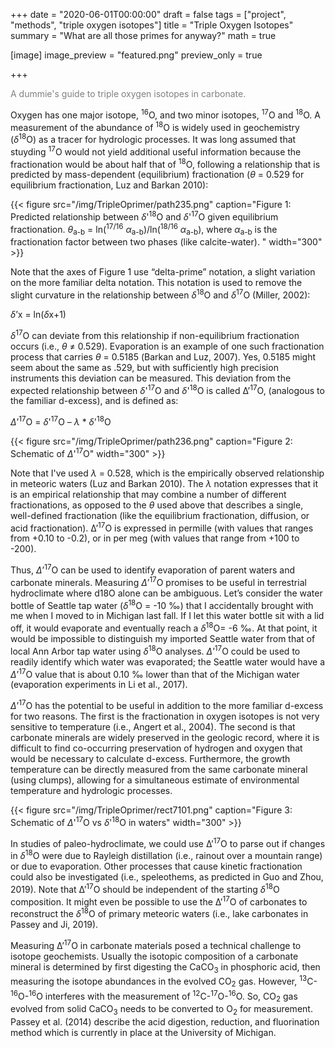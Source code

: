 +++
date = "2020-06-01T00:00:00"
draft = false
tags = ["project", "methods", "triple oxygen isotopes"]
title = "Triple Oxygen Isotopes"
summary = "What are all those primes for anyway?"
math = true

[image]
image_preview = "featured.png"
preview_only = true


+++

<span style = "color:gray">
A dummie's guide to triple oxygen isotopes in carbonate.
</span>

Oxygen has one major isotope, <sup>16</sup>O, and two minor isotopes, <sup>17</sup>O and <sup>18</sup>O. A measurement of the abundance of <sup>18</sup>O is widely used in geochemistry ($\delta$<sup>18</sup>O) as a tracer for hydrologic processes.  It was long assumed that stuyding <sup>17</sup>O would not yield additional useful information because the fractionation would be about half that of <sup>18</sup>O, following a relationship that is predicted by mass-dependent (equilibrium) fractionation ($\theta$ = 0.529 for equilibrium fractionation, Luz and Barkan 2010):

{{< figure src="/img/TripleOprimer/path235.png" caption="Figure 1: Predicted relationship between $\delta$'<sup>18</sup>O and $\delta$'<sup>17</sup>O given equilibrium fractionation. $\theta$<sub>a-b</sub>  = ln(<sup>17/16</sup> $\alpha$<sub>a-b</sub>)/ln(<sup>18/16</sup> $\alpha$<sub>a-b</sub>), where $\alpha$<sub>a-b</sub> is the fractionation factor between two phases (like calcite-water). " width="300" >}}

Note that the axes of Figure 1 use “delta-prime” notation, a slight variation on the more familiar delta notation. This notation is used to remove the slight curvature in the relationship between $\delta$<sup>18</sup>O and $\delta$<sup>17</sup>O (Miller, 2002):

$\delta$’x = ln($\delta$x+1)       


$\delta$<sup>17</sup>O can deviate from this relationship if non-equilibrium fractionation occurs (i.e., $\theta$ ≠ 0.529).  Evaporation is an example of one such  fractionation process that carries $\theta$ = 0.5185 (Barkan and Luz, 2007). Yes, 0.5185 might seem about the same as .529, but with sufficiently high precision instruments this deviation can be measured. This deviation from the expected relationship between $\delta$'<sup>17</sup>O and $\delta$'<sup>18</sup>O is called ∆’<sup>17</sup>O, (analogous to the familiar d-excess), and is defined as:  

$\Delta$’<sup>17</sup>O = $\delta$'<sup>17</sup>O – $\lambda$ * $\delta$'<sup>18</sup>O

{{< figure src="/img/TripleOprimer/path236.png" caption="Figure 2: Schematic of $\Delta$'<sup>17</sup>O" width="300" >}}

Note that I've used $\lambda$ = 0.528, which is the empirically observed relationship in meteoric waters (Luz and Barkan 2010). The $\lambda$ notation expresses that it is an empirical relationship that may combine a number of different fractionations, as opposed to the $\theta$ used above that describes a single, well-defined fractionation (like the equilibrium fractionation, diffusion, or acid fractionation). ∆’<sup>17</sup>O is expressed in permille (with values that ranges from +0.10 to -0.2), or in per meg (with values that range from +100 to -200).

Thus, $\Delta$’<sup>17</sup>O can be used to identify evaporation of parent waters and carbonate minerals. Measuring $\Delta$’<sup>17</sup>O promises to be useful in terrestrial hydroclimate where d18O alone can be ambiguous.  Let’s consider the water bottle of Seattle tap water ($\delta$<sup>18</sup>O = -10 ‰) that I accidentally brought with me when I moved to in Michigan last fall.  If I let this water bottle sit with a lid off, it would evaporate and eventually reach a $\delta$<sup>18</sup>O= -6 ‰.  At that point, it would be impossible to distinguish my imported Seattle water from that of local Ann Arbor tap water using $\delta$<sup>18</sup>O analyses. $\Delta$’<sup>17</sup>O could be used to readily identify which water was evaporated; the Seattle water would have a $\Delta$’<sup>17</sup>O value that is about 0.10 ‰ lower than that of the Michigan water (evaporation experiments in Li et al., 2017). 

$\Delta$’<sup>17</sup>O has the potential to be useful in addition to the more familiar d-excess for two reasons. The first is the fractionation in oxygen isotopes is not very sensitive to temperature (i.e., Angert et al., 2004). The second is that carbonate minerals are widely preserved in the geologic record, where it is difficult to find co-occurring preservation of hydrogen and oxygen that would be necessary to calculate d-excess. Furthermore, the growth temperature can be directly measured from the same carbonate mineral (using clumps), allowing for a simultaneous estimate of environmental temperature and hydrologic processes. 

{{< figure src="/img/TripleOprimer/rect7101.png" caption="Figure 3: Schematic of $\Delta$'<sup>17</sup>O vs $\delta$'<sup>18</sup>O in waters" width="300" >}}

In studies of paleo-hydroclimate, we could use ∆’<sup>17</sup>O to parse out if changes in $\delta$<sup>18</sup>O were due to Rayleigh distillation (i.e., rainout over a mountain range) or due to evaporation. Other processes that cause kinetic fractionation could also be investigated (i.e., speleothems, as predicted in Guo and Zhou, 2019).  Note that ∆’<sup>17</sup>O should be independent of the starting $\delta$<sup>18</sup>O composition. It might even be possible to use the ∆’<sup>17</sup>O of carbonates to reconstruct the $\delta$<sup>18</sup>O of primary meteoric waters (i.e., lake carbonates in Passey and Ji, 2019).

Measuring ∆’<sup>17</sup>O in carbonate materials posed a technical challenge to isotope geochemists. Usually the isotopic composition of a carbonate mineral is determined by first digesting the CaCO<sub>3</sub> in phosphoric acid, then measuring the isotope abundances in the evolved CO<sub>2</sub> gas. However, <sup>13</sup>C-<sup>16</sup>O-<sup>16</sup>O interferes with the measurement of <sup>12</sup>C-<sup>17</sup>O-<sup>16</sup>O. So, CO<sub>2</sub> gas evolved from solid  CaCO<sub>3</sub> needs to be converted to O<sub>2</sub> for measurement. Passey et al. (2014) describe the acid digestion, reduction, and fluorination method which is currently in place at the University of Michigan.



